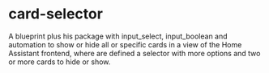# card-selector
A blueprint plus his package with input_select, input_boolean and automation to show or hide all or specific cards in a view of the Home Assistant frontend, where are defined a selector with more options and two or more cards to hide or show.
